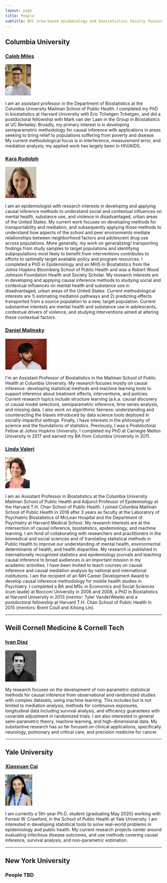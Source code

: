 ```yaml
---
layout: page
title: People
subtitle: NYC area-based epidemiology and biostatistics faculty focusing on causal inference methods
---
```


## Columbia University

### [Caleb Miles](https://calebhmiles.github.io/)

[<img src="/assets/img/calebmiles.jpeg" alt="drawing" height="100"/>](https://calebhmiles.github.io/)

I am an assistant professor in the Department of Biostatistics at the Columbia University Mailman School of Public Health. I completed my PhD in biostatistics at Harvard University with Eric Tchetgen Tchetgen, and did a postdoctoral fellowship with Mark van der Laan in the Group in Biostatistics at UC Berkeley. Broadly, my primary interest is in developing semiparametric methodology for causal inference with applications in areas seeking to bring relief to populations suffering from poverty and disease. My current methodological focus is in interference, measurement error, and mediation analysis; my applied work has largely been in HIV/AIDS.

### [Kara Rudolph](https://kararudolph.github.io/)

[<img src="/assets/img/kararudolph.jpg" alt="drawing" height="100"/>](https://kararudolph.github.io/)

I am an epidemiologist with research interests in developing and applying causal inference methods to understand social and contextual influences on mental health, substance use, and violence in disadvantaged, urban areas of the United States. My current work focuses on developing methods for transportability and mediation, and subsequently applying those methods to understand how aspects of the school and peer environments mediate relationships between neighborhood factors and adolescent drug use across populations. More generally, my work on generalizing/ transporting findings from study samples to target populations and identifying subpopulations most likely to benefit from interventions contributes to efforts to optimally target available policy and program resources. I completed a PhD in Epidemiology and an MHS in Biostatistics from the Johns Hopkins Bloomberg School of Public Health and was a Robert Wood Johnson Foundation Health and Society Scholar. My research interests are in developing and applying causal inference methods to studying social and contextual influences on mental health and substance use in disadvantaged, urban areas of the United States. Current methodological interests are 1) estimating mediation pathways and 2) predicting effects transported from a source population to a new, target population. Current substantive interests are mental health and substance use in adolescents, contextual drivers of violence, and studying interventions aimed at altering these contextual factors.

### [Daniel Malinsky](http://www.dmalinsky.com/)

[<img src="/assets/img/danielmalinsky.png" alt="drawing" height="100"/>](http://www.dmalinsky.com/)

I'm an Assistant Professor of Biostatistics in the Mailman School of Public Health at Columbia University. My research focuses mostly on causal inference: developing statistical methods and machine learning tools to support inference about treatment effects, interventions, and policies. Current research topics include structure learning (a.k.a. causal discovery or causal model selection), semiparametric inference, time series analysis, and missing data. I also work on algorithmic fairness: understanding and counteracting the biases introduced by data science tools deployed in socially-impactful settings. Finally, I have interests in the philosophy of science and the foundations of statistics. Previously, I was a Postdoctoral Fellow at Johns Hopkins University. I completed my PhD at Carnegie Mellon University in 2017 and earned my BA from Columbia University in 2011.

### [Linda Valeri](https://www.lindavaleri.com/)

[<img src="/assets/img/Valeri.jpg" alt="drawing" height="100"/>](https://www.lindavaleri.com/)

I am an Assistant Professor in Biostatistics at the Columbia University Mailman School of Public Health and Adjunct Professor of Epidemiology at the Harvard T.H. Chan School of Public Health. I joined Columbia Mailman School of Public Health in 2018 after 3 years as faculty at the Laboratory of Psychiatric Biostatistics of McLean Hospital and the Department of Psychiatry at Harvard Medical School. My research interests are at the intersection of causal inference, biostatistics, epidemiology, and machine learning. I am fond of collaborating with researchers and practitioners in the biomedical and social sciences and of translating statistical methods in Public Health to improve our understanding of mental health, environmental determinants of health, and health disparities. My research is published in internationally recognized statistics and epidemiology journals and  teaching causal inference to broad audiences is an important mission in my academic activities. I have been invited to teach courses on causal inference and causal mediation analysis by national and international institutions.  I am the recipient of an NIH Career Development Award to develop causal inference methodology for mobile health studies in Psychiatry. I completed a BA and MSc in Economics and Social Sciences (cum laude) at Bocconi University in 2006 and 2008, a PhD in Biostatistics at Harvard University in 2013 (mentor: Tyler VanderWeele) and a postdoctoral fellowship at Harvard T.H. Chan School of Public Health in 2015 (mentors: Brent Coull and Xihong Lin).   

---

## Weill Cornell Medicine & Cornell Tech

### [Ivan Diaz](https://www.idiaz.xyz/)

[<img src="/assets/img/ivandiaz.jpeg" alt="drawing" height="100"/>](https://www.idiaz.xyz/)

My research focuses on the development of non-parametric statistical methods for causal inference from observational and randomized studies with complex datasets, using machine learning. This includes but is not limited to mediation analysis, methods for continuous exposures, longitudinal data including survival analysis, and efficiency guarantees with covariate adjustment in randomized trials. I am also interested in general semi-parametric theory, machine learning, and high-dimensional data. My substantive research has so far focused on clinical applications, specifically neurology, pulmonary and critical care, and precision medicine for cancer.

---

## Yale University

### [Xiaoxuan Cai](https://xiaoxuan-cai.github.io/)

[<img src="/assets/img/xiaoxuancai.jpeg" alt="drawing" height="100"/>](https://xiaoxuan-cai.github.io/)

I am currently a 5th-year Ph.D. student (graduating May 2020) working with Forrest W. Crawford, in the School of Public Health at Yale University. I am interested in developing statistical tools to solve real-world problems in epidemiology and public health. My current research projects center around evaluating infectious disease outcomes, and use methods covering causal inference, survival analysis, and non-parametric estimation.

---

## New York University

### People TBD
